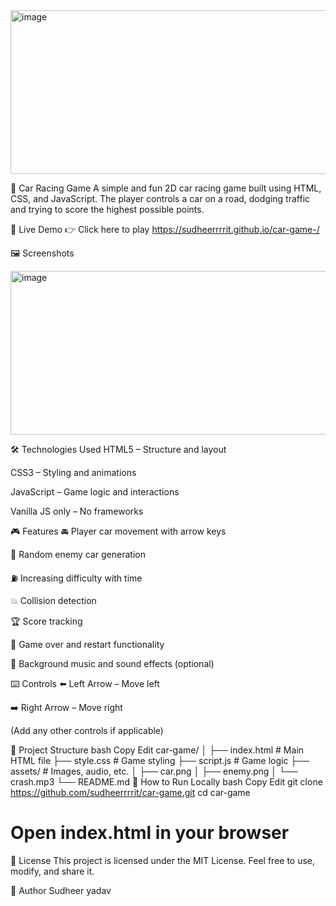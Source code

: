 <img width="600" height="262" alt="image" src="https://github.com/user-attachments/assets/906c75a3-fa41-4a2b-8f6e-a1abe8da9bfd" />



🚗 Car Racing Game
A simple and fun 2D car racing game built using HTML, CSS, and JavaScript. The player controls a car on a road, dodging traffic and trying to score the highest possible points.

🔗 Live Demo
👉 Click here to play
https://sudheerrrrit.github.io/car-game-/  



🖼️ Screenshots


<img width="600" height="262" alt="image" src="https://github.com/user-attachments/assets/559b375d-6a74-460e-a14f-e7b8ade6a2a9" />  




🛠️ Technologies Used
HTML5 – Structure and layout

CSS3 – Styling and animations

JavaScript – Game logic and interactions

Vanilla JS only – No frameworks

🎮 Features
🚘 Player car movement with arrow keys

🚗 Random enemy car generation

⛽ Increasing difficulty with time

💥 Collision detection

🏆 Score tracking

🔁 Game over and restart functionality

🎵 Background music and sound effects (optional)

⌨️ Controls
⬅️ Left Arrow – Move left

➡️ Right Arrow – Move right

(Add any other controls if applicable)

📁 Project Structure
bash
Copy
Edit
car-game/
│
├── index.html         # Main HTML file
├── style.css          # Game styling
├── script.js          # Game logic
├── assets/            # Images, audio, etc.
│   ├── car.png
│   ├── enemy.png
│   └── crash.mp3
└── README.md
🚀 How to Run Locally
bash
Copy
Edit
git clone https://github.com/sudheerrrrit/car-game.git
cd car-game
# Open index.html in your browser
📜 License
This project is licensed under the MIT License.
Feel free to use, modify, and share it.

🙌 Author
Sudheer yadav 
